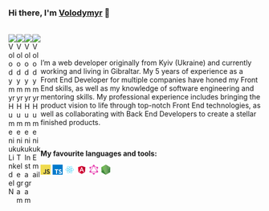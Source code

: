 
### Hi there, I'm [Volodymyr](http://vhumeniuk.com/) 👋

<br />

<a href="https://www.linkedin.com/in/vhumeniuk/">
  <img align="left" alt="Volodymyr Humeniuk LinkdeIN" width="16px" src="https://cdn.jsdelivr.net/npm/simple-icons@v3/icons/linkedin.svg" />
</a>
<a href="https://t.me/vhmnk">
  <img align="left" alt="Volodymyr Humeniuk Telegram" width="16px" src="https://cdn.jsdelivr.net/npm/simple-icons@v3/icons/telegram.svg" />
</a>
<a href="https://www.instagram.com/vladimirhumeniuk/">
  <img align="left" alt="Volodymyr Humeniuk Instagram" width="16px" src="https://cdn.jsdelivr.net/npm/simple-icons@v3/icons/instagram.svg" />
</a>
<a href="mailto:v.humeniuk@outlook.com">
  <img align="left" alt="Volodymyr Humeniuk Email" width="16px" src="https://cdn.jsdelivr.net/npm/simple-icons@v3/icons/microsoftoutlook.svg" />
</a>

<br />
<br />

I’m a web developer originally from Kyiv (Ukraine) and currently working and living in Gibraltar. My 5 years of experience as a Front End Developer for multiple companies have honed my Front End skills, as well as my knowledge of software engineering and mentoring skills. My professional experience includes bringing the product vision to life through top-notch Front End technologies, as well as collaborating with Back End Developers to create a stellar finished products.

<br />

**My favourite languages and tools:**

<code><img height="20" src="https://raw.githubusercontent.com/github/explore/80688e429a7d4ef2fca1e82350fe8e3517d3494d/topics/javascript/javascript.png"></code>
<code><img height="20" src="https://raw.githubusercontent.com/github/explore/80688e429a7d4ef2fca1e82350fe8e3517d3494d/topics/typescript/typescript.png"></code>
<code><img height="20" src="https://raw.githubusercontent.com/github/explore/80688e429a7d4ef2fca1e82350fe8e3517d3494d/topics/react/react.png"></code>
<code><img height="20" src="https://raw.githubusercontent.com/github/explore/80688e429a7d4ef2fca1e82350fe8e3517d3494d/topics/angular/angular.png"></code>
<code><img height="20" src="https://raw.githubusercontent.com/github/explore/5c058a388828bb5fde0bcafd4bc867b5bb3f26f3/topics/graphql/graphql.png"></code>
<code><img height="20" src="https://raw.githubusercontent.com/github/explore/80688e429a7d4ef2fca1e82350fe8e3517d3494d/topics/nodejs/nodejs.png"></code>

<br />